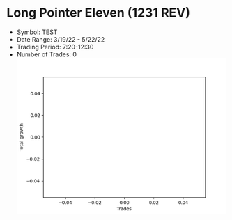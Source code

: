 # Long Pointer Eleven (1231 REV) 
- Symbol: TEST
- Date Range: 3/19/22 - 5/22/22
- Trading Period: 7:20-12:30
- Number of Trades: 0
![Plot](LongPointerEleven(1231REV)TEST.png)

